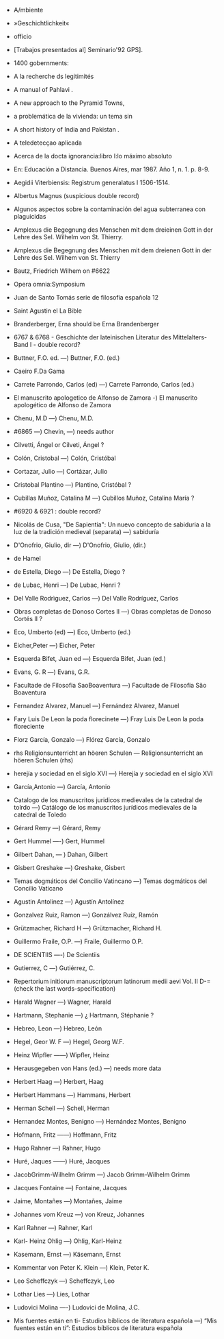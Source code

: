 -  A/mbiente
- »Geschichtlichkeit« 
-  officio
-  [Trabajos presentados al] Seminario'92 GPS].
-  1400 gobernments:
-  A la recherche ds legitimités
-  A manual of Pahlavi .
-  A new approach to the Pyramid Towns,
-  a problemática de la vivienda: un tema sin 
-  A short history of India and Pakistan .
-  A teledetecçao aplicada 
- Acerca de la docta ignorancia:libro I:lo máximo absoluto
- En: Educación a Distancia. Buenos Aires, mar 1987. Año 1, n. 1. p. 8-9.
- Aegidii Viterbiensis: Registrum generalatus I 1506-1514.
- Albertus Magnus  (suspicious double record)
- Algunos aspectos sobre la contaminación del agua subterranea con plaguicidas
- Amplexus die Begegnung des Menschen mit dem dreieinen Gott in der Lehre des Sel. Wilhelm von St. Thierry.
- Amplexus die Begegnung des Menschen mit dem dreienen Gott in der Lehre des Sel. Wilhem von St. Thierry

- Bautz, Friedrich Wilhem on #6622
- Opera omnia:Symposium
- Juan de Santo Tomás serie de filosofia española 12
- Saint Agustin el La Bible
- Branderberger, Erna should be Erna Brandenberger
- 6767 & 6768 - Geschichte der lateinischen Literatur des Mittelalters-Band I - double record?
- Buttner, F.O. ed.  —) Buttner, F.O. (ed.)
- Caeiro F.Da Gama
- Carrete Parrondo, Carlos (ed)  —) Carrete Parrondo, Carlos (ed.) 
- El manuscrito apologetico de Alfonso de Zamora  -) El manuscrito apologético de Alfonso de Zamora
- Chenu,  M.D —) Chenu,  M.D.
- #6865 —) Chevin, —) needs author
- Cilvetti, Ángel  or Cilveti, Ángel ?
- Colón, Cristobal  —) Colón, Cristóbal
- Cortazar, Julio  —) Cortázar, Julio
- Cristobal Plantino  —) Plantino, Cristóbal ?
- Cubillas Muñoz, Catalina M   —) Cubillos Muñoz, Catalina María ?
- #6920 & 6921 : double record?
- Nicolás de Cusa, "De Sapientia": Un nuevo concepto de sabiduria a la luz de la tradición medieval (separata)   —) sabiduría
- D'Onofrio, Giulio, dir  —) D'Onofrio, Giulio, (dir.)
- de Hamel
- de Estella, Diego  —)  De Estella, Diego ?
- de Lubac, Henri   —)  De Lubac, Henri  ?
- Del Valle Rodrìguez, Carlos   —) Del Valle Rodríguez, Carlos
- Obras completas de Donoso Cortes II   —) Obras completas de Donoso Cortés II ?
- Eco, Umberto (ed)  —) Eco, Umberto (ed.)
- Eicher,Peter  —) Eicher, Peter
- Esquerda Bifet, Juan ed  —) Esquerda Bifet, Juan (ed.)
- Evans, G. R —) Evans, G.R.
- Facultade de Filosofia SaoBoaventura  —) Facultade de Filosofia São Boaventura
- Fernandez Alvarez, Manuel  —) Fernández Alvarez, Manuel
- Fary Luis De Leon la poda florecinete  —) Fray Luis De Leon la poda floreciente
- Florz García, Gonzalo  —) Flórez García, Gonzalo
- rhs Religionsunterricht an höeren Schulen  — Religionsunterricht an höeren Schulen (rhs)
- herejía y sociedad en el siglo XVI  —) Herejía y sociedad en el siglo XVI
- García,Antonio —) García, Antonio
- Catalogo de los manuscritos juridicos medievales de la catedral de tolrdo  —) Catálogo de los manuscritos jurídicos medievales de la catedral de Toledo
- Gérard Remy  —) Gérard, Remy
- Gert Hummel  —-) Gert, Hummel
- Gilbert Dahan, — ) Dahan, Gilbert
- Gisbert Greshake  —) Greshake, Gisbert
- Temas dogmáticos del Concilio Vatincano  —) Temas dogmáticos del Concilio Vaticano
- Agustin Antolinez  —) Agustín Antolínez
- Gonzalvez Ruiz, Ramon  —) Gonzálvez Ruíz, Ramón
- Grützmacher, Richard H —) Grützmacher, Richard H.
- Guillermo Fraile, O.P. —) Fraile, Guillermo O.P.
- DE SCIENTIIS  —-) De Scientiis
- Gutierrez, C  —) Gutiérrez, C.
- Repertorium initiorum manuscriptorum latinorum medii aevi Vol. II D-=  (check the last words-specification)
- Harald Wagner  —) Wagner, Harald
- Hartmann, Stephanie —) ¿ Hartmann, Stéphanie ?
- Hebreo, Leon  —) Hebreo, León
- Hegel, Geor W. F —) Hegel, Georg W.F.
- Heinz Wipfler  ——) Wipfler, Heinz
- Herausgegeben von Hans (ed.) —) needs more data
- Herbert Haag  —) Herbert, Haag
- Herbert Hammans  —) Hammans, Herbert
- Herman Schell  —) Schell, Herman
- Hernandez Montes, Benigno   —) Hernández Montes, Benigno
- Hofmann, Fritz   ——) Hoffmann, Fritz
- Hugo Rahner   —) Rahner, Hugo
- Huré, Jaques  ——) Huré, Jacques
- JacobGrimm-Wilhelm Grimm  —) Jacob Grimm-Wilhelm Grimm
- Jacques Fontaine  —) Fontaine, Jacques
- Jaime, Montañes —) Montañes, Jaime
- Johannes vom Kreuz  —) von Kreuz, Johannes
- Karl Rahner  —) Rahner, Karl
- Karl- Heinz Ohlig —) Ohlig, Karl-Heinz
- Kasemann, Ernst —) Käsemann, Ernst
- Kommentar von Peter K. Klein  —) Klein, Peter K.
- Leo Scheffczyk  —) Scheffczyk, Leo
- Lothar Lies —) Lies, Lothar
- Ludovici Molina  —-) Ludovici de Molina, J.C.
- Mis fuentes están en ti- Estudios bíblicos de literatura española —) “Mis fuentes están en ti”: Estudios bíblicos de literatura española






